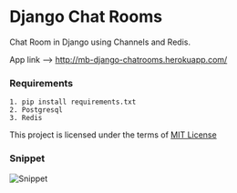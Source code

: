 # Django Chat Rooms
Chat Room in Django using Channels and Redis.

App link --> http://mb-django-chatrooms.herokuapp.com/

### Requirements 

```
1. pip install requirements.txt
2. Postgresql
3. Redis
```

This project is licensed under the terms of [MIT License](LICENSE)

### Snippet

![Snippet](https://i.ibb.co/86fvQSx/Untitled.png)
